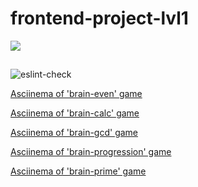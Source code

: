# frontend-project-lvl1
<a href="https://codeclimate.com/github/codeclimate/codeclimate/maintainability"><img src="https://api.codeclimate.com/v1/badges/a99a88d28ad37a79dbf6/maintainability" /></a>

##

![eslint-check](https://github.com/TIBET7/frontend-project-lvl1/workflows/eslint-check/badge.svg)

<a href = "https://asciinema.org/a/fbob3Ba85OrPZqzUJLHKNzRPA">Asciinema of 'brain-even' game</a>

<a href = "https://asciinema.org/a/6TN2T3htCXaCA3RDDtXgw0b5B">Asciinema of 'brain-calc' game</a>

<a href = "https://asciinema.org/a/L3HodSSdpAUsmgMxFGPgA980G">Asciinema of 'brain-gcd' game</a>

<a href = "https://asciinema.org/a/TdX27DsqAhwwcJZhqAws92zLl">Asciinema of 'brain-progression' game</a>

<a href = "https://asciinema.org/a/pHZPogiwEECTjmIJUQIOCl7rt">Asciinema of 'brain-prime' game</a>

